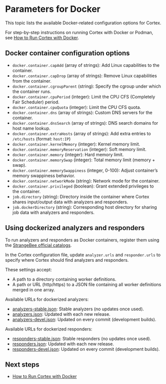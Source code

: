 # Parameters for Docker

This topic lists the available Docker-related configuration options for Cortex.

For step-by-step instructions on running Cortex with Docker or Podman, see [How to Run Cortex with Docker](run-cortex-with-docker.md).

## Docker container configuration options

* `docker.container.capAdd` (array of strings): Add Linux capabilities to the container.
* `docker.container.capDrop` (array of strings): Remove Linux capabilities from the container.
* `docker.container.cgroupParent` (string): Specify the cgroup under which the container runs.
* `docker.container.cpuPeriod` (integer): Limit the CPU CFS (Completely Fair Scheduler) period.
* `docker.container.cpuQuota` (integer): Limit the CPU CFS quota.
* `docker.container.dns` (array of strings): Custom DNS servers for the container.
* `docker.container.dnsSearch` (array of strings): DNS search domains for host name lookup.
* `docker.container.extraHosts` (array of strings): Add extra entries to `/etc/hosts` (format: `host:IP`)
* `docker.container.kernelMemory` (integer): Kernel memory limit.
* `docker.container.memoryReservation` (integer): Soft memory limit.
* `docker.container.memory` (integer): Hard memory limit.
* `docker.container.memorySwap` (integer): Total memory limit (memory + swap).
* `docker.container.memorySwappiness` (integer, 0-100): Adjust container’s memory swappiness behavior.
* `docker.container.networkMode` (string): Network mode for the container.
* `docker.container.privileged` (boolean): Grant extended privileges to the container.
* `job.directory` (string): Directory inside the container where Cortex shares input/output data with analyzers and responders.
* `job.dockerDirectory` (string): Corresponding host directory for sharing job data with analyzers and responders.

## Using dockerized analyzers and responders

To run analyzers and responders as Docker containers, register them using the [StrangeBee official catalogs](https://github.com/TheHive-Project/Cortex/tree/master/docker/cortex).

In the Cortex configuration file, update `analyzer.urls` and `responder.urls` to specify where Cortex should find analyzers and responders. 

These settings accept:

* A path to a directory containing worker definitions.
* A path or URL (http/https) to a JSON file containing all worker definitions merged in one array.

Available URLs for dockerized analyzers:

* [analyzers-stable.json](https://download.thehive-project.org/analyzers-stable.json): Stable analyzers (no updates once used).
* [analyzers.json](https://download.thehive-project.org/analyzers.json): Updated with each new release.
* [analyzers-devel.json](https://download.thehive-project.org/analyzers-devel.json): Updated on every commit (development builds).

Available URLs for dockerized responders:

* [responders-stable.json](https://download.thehive-project.org/responders-stable.json): Stable responders (no updates once used).
* [responders.json](https://download.thehive-project.org/responders.json): Updated with each new release.
* [responders-devel.json](https://download.thehive-project.org/responders-devel.json): Updated on every commit (development builds).

<h2>Next steps</h2>

* [How to Run Cortex with Docker](run-cortex-with-docker.md)